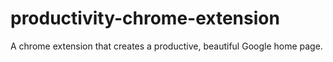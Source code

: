 # productivity-chrome-extension
A chrome extension that creates a productive, beautiful Google home page. 
